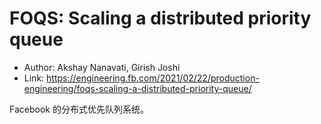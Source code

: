 # FOQS: Scaling a distributed priority queue

* Author: Akshay Nanavati, Girish Joshi
* Link: https://engineering.fb.com/2021/02/22/production-engineering/foqs-scaling-a-distributed-priority-queue/

Facebook 的分布式优先队列系统。
